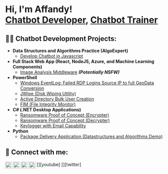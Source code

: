 <h1>Hi, I'm Affandy! <br/><a href="https://github.com/affandypras">Chatbot Developer</a>, <a href="https://www.linkedin.com/in/affandy-prasetyawan-980656136/">Chatbot Trainer</a>
<h2>👨‍💻 Chatbot Development Projects:</h2>

- <b>Data Structures and Algorithms Practice (AlgoExpert)</b>
  - [Develop Chatbot in Javascript](https://github.com/affandypras)
- <b>Full Stack Web App (React, NodeJS, Azure, and Machine Learning Components)</b>
  - [Image Analysis Middleware](https://github.com/joshmadakor1/4chan-Image-Analysis-Middleware-C964) <b><i>(Potentially NSFW)</b></i>
- <b>PowerShell</b>
  - [Windows EventLog: Failed RDP Logins Source IP to full GeoData Conversion](https://github.com/joshmadakor1/Sentinel-Lab)
  - [JWipe (Disk Wiping Utility)](https://github.com/joshmadakor1/Jwipe.PowerShell)
  - [Active Directory Bulk User Creation](https://github.com/joshmadakor1/AD_PS)
  - [FIM (File Integrity Monitor)](https://github.com/joshmadakor1/PowerShell-Integrity-FIM)
- <b>C# (.NET Desktop Applications)</b>
  - [Ransomware Proof of Concept (Encrypter)](https://github.com/joshmadakor1/EncrypterPOC)
  - [Ransomware Proof of Concept (Decrypter)](https://github.com/joshmadakor1/DecrypterPOC)
  - [Keylogger with Email Capability](https://github.com/joshmadakor1/Key-Logger-With-Email)
- <b>Python</b>
  - [Package Delivery Application (Datastructures and Algorithms Demo)](https://github.com/joshmadakor1/Package-Delivery-Pathfinding-Algorithm)


<h2> 🤳 Connect with me:</h2>

[<img align="left" alt="affandypras | YouTube" width="22px" src="https://cdn.jsdelivr.net/npm/simple-icons@v3/icons/youtube.svg" />][youtube]
[<img align="left" alt="affandypras | Twitter" width="22px" src="https://cdn.jsdelivr.net/npm/simple-icons@v3/icons/twitter.svg" />][twitter]
[<img align="left" alt="affandypras | LinkedIn" width="22px" src="https://cdn.jsdelivr.net/npm/simple-icons@v3/icons/linkedin.svg" />][linkedin]
[<img align="left" alt="affandypras | Instagram" width="22px" src="https://cdn.jsdelivr.net/npm/simple-icons@v3/icons/instagram.svg" />][instagram]

[instagram]: https://www.instagram.com/affandy.pras/
[linkedin]: [https://linkedin.com/in/affandy-prasetyawan-980656136]
<!--
